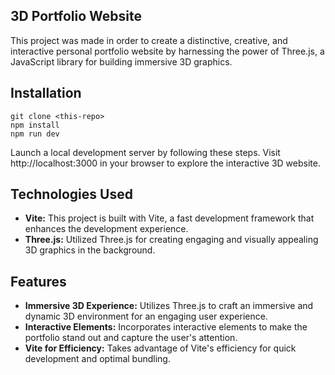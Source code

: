 ## 3D Portfolio Website
This project was made in order to create a distinctive, creative, and interactive personal portfolio website by harnessing the power of Three.js, a JavaScript library for building immersive 3D graphics.

## Installation
```
git clone <this-repo>
npm install
npm run dev
```
Launch a local development server by following these steps. Visit http://localhost:3000 in your browser to explore the interactive 3D website.

## Technologies Used
 *  **Vite:** This project is built with Vite, a fast development framework that enhances the development experience.<br>
 *  **Three.js:** Utilized Three.js for creating engaging and visually appealing 3D graphics in the background.

## Features
* **Immersive 3D Experience:** Utilizes Three.js to craft an immersive and dynamic 3D environment for an engaging user experience.<br>
* **Interactive Elements:** Incorporates interactive elements to make the portfolio stand out and capture the user's attention.<br>
* **Vite for Efficiency:** Takes advantage of Vite's efficiency for quick development and optimal bundling.<br>
